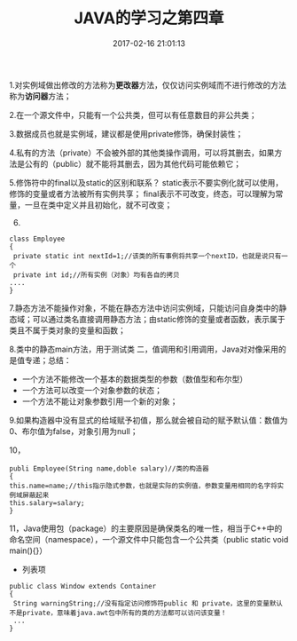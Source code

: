 ﻿---
title: JAVA的学习之第四章
date: 2017-02-16 21:01:13
tags: JAVA
---

1.对实例域做出修改的方法称为**更改器**方法，仅仅访问实例域而不进行修改的方法称为**访问器**方法；

2.在一个源文件中，只能有一个公共类，但可以有任意数目的非公共类；

3.数据成员也就是实例域，建议都是使用private修饰，确保封装性；

<!-- more -->

4.私有的方法（private）不会被外部的其他类操作调用，可以将其删去，如果方法是公有的（public）就不能将其删去，因为其他代码可能依赖它；

5.修饰符中的final以及static的区别和联系？
static表示不要实例化就可以使用，修饰的变量或者方法被所有实例共享；
final表示不可改变，终态，可以理解为常量，一旦在类中定义并且初始化，就不可改变；

6.
```
class Employee
{
 private static int nextId=1;//该类的所有事例将共享一个nextID，也就是说只有一个
 private int id;//所有实例（对象）均有各自的拷贝
....
}
```
 
 7.静态方法不能操作对象，不能在静态方法中访问实例域，只能访问自身类中的静态域；可以通过类名直接调用静态方法；由static修饰的变量或者函数，表示属于类且不属于类对象的变量和函数；
 
 8.类中的静态main方法，用于测试类
 二，值调用和引用调用，Java对对像采用的是值专递；总结：

 - 一个方法不能修改一个基本的数据类型的参数（数值型和布尔型）
 - 一个方法可以改变一个对象参数的状态；
 - 一个方法不能让对象参数引用一个新的对象；

9.如果构造器中没有显式的给域赋予初值，那么就会被自动的赋予默认值：数值为0、布尔值为false，对象引用为null；

10，
```
publi Employee(String name,doble salary)//类的构造器
{
this.name=name;//this指示隐式参数，也就是实际的实例值，参数变量用相同的名字将实例域屏蔽起来
this.salary=salary;
}
```

11，Java使用包（package）的主要原因是确保类名的唯一性，相当于C++中的命名空间（namespace），一个源文件中只能包含一个公共类（public static void main(){}）

 - 列表项

```
public class Window extends Container
{
 String warningString;//没有指定访问修饰符public 和 private，这里的变量默认不是private，意味着java.awt包中所有的类的方法都可以访问该变量！
 ...
}
```